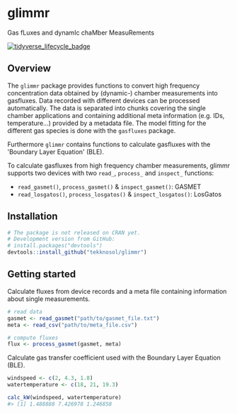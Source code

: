 
<!-- README.md is generated from README.Rmd. Please edit that file -->
glimmr
======

Gas fLuxes and dynamIc chaMber MeasuRements

[![tidyverse\_lifecycle\_badge](https://img.shields.io/badge/lifecycle-experimental-orange.svg)](https://www.tidyverse.org/lifecycle/#experimental)

Overview
--------

The `glimmr` package provides functions to convert high frequency concentration data obtained by (dynamic-) chamber measurements into gasfluxes. Data recorded with different devices can be processed automatically. The data is separated into chunks covering the single chamber applications and containing additional meta information (e.g. IDs, temperature...) provided by a metadata file. The model fitting for the different gas species is done with the `gasfluxes` package.

Furthermore `glimmr` contains functions to calculate gasfluxes with the 'Boundary Layer Equation' (BLE).

To calculate gasfluxes from high frequency chamber measurements, glimmr supports two devices with two `read_`, `process_` and `inspect_` functions:

-   `read_gasmet()`, `process_gasmet()` & `inspect_gasmet()`: GASMET
-   `read_losgatos()`, `process_losgatos()` & `inspect_losgatos()`: LosGatos

Installation
------------

``` r
# The package is not released on CRAN yet.
# Development version from GitHub:
# install.packages("devtools")
devtools::install_github("tekknosol/glimmr")
```

Getting started
---------------

Calculate fluxes from device records and a meta file containing information about single measurements.

``` r
# read data
gasmet <- read_gasmet("path/to/gasmet_file.txt")
meta <- read_csv("path/to/meta_file.csv")

# compute fluxes
flux <- process_gasmet(gasmet, meta)
```

Calculate gas transfer coefficient used with the Boundary Layer Equation (BLE).

``` r
windspeed <- c(2, 4.3, 1.8)
watertemperature <- c(18, 21, 19.3)

calc_kW(windspeed, watertemperature)
#> [1] 1.488888 7.426978 1.246858
```
